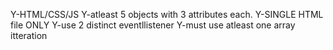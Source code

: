 Y-HTML/CSS/JS
Y-atleast 5 objects with 3 attributes each.
Y-SINGLE HTML file ONLY
Y-use 2 distinct eventllistener
Y-must use atleast one array itteration
